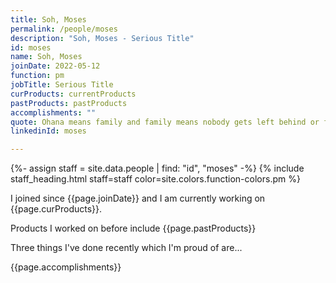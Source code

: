 ```yaml
---
title: Soh, Moses
permalink: /people/moses
description: "Soh, Moses - Serious Title"
id: moses
name: Soh, Moses
joinDate: 2022-05-12
function: pm
jobTitle: Serious Title
curProducts: currentProducts
pastProducts: pastProducts
accomplishments: ""
quote: Ohana means family and family means nobody gets left behind or forgotten.
linkedinId: moses

---
```


{%- assign staff = site.data.people | find: "id", "moses" -%}
{% include staff_heading.html staff=staff color=site.colors.function-colors.pm %}

<p>I joined since {{page.joinDate}} and I am currently working on {{page.curProducts}}.</p>

<p>Products I worked on before include {{page.pastProducts}}</p>

<p>Three things I've done recently which I'm proud of are...</p>
{{page.accomplishments}}
